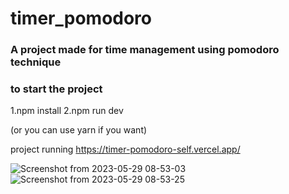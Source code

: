 # timer_pomodoro

### A project made for time management using pomodoro technique

### to start the project 
1.npm install 
2.npm run dev 

(or you can use yarn if you want) 

project running
https://timer-pomodoro-self.vercel.app/

![Screenshot from 2023-05-29 08-53-03](https://github.com/eriket0107/timer_pomodoro/assets/91575045/99e3ce71-eedf-4cf3-8a83-47f263456872)
![Screenshot from 2023-05-29 08-53-25](https://github.com/eriket0107/timer_pomodoro/assets/91575045/e79f93c9-3ec7-4ee1-a7f5-515faa7b88d5)
